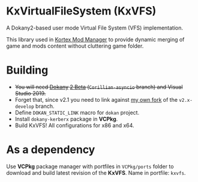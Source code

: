 # KxVirtualFileSystem (KxVFS)
A Dokany2-based user mode Virtual File System (VFS) implementation.

This library used in [Kortex Mod Manager](https://github.com/KerberX/Kortex-Mod-Manager) to provide dynamic merging of game and mods content without cluttering game folder.

# Building
- ~~You will need [Dokany](https://github.com/dokan-dev/dokany) [2 Beta](https://github.com/dokan-dev/dokany/releases/tag/v2.0.0-BETA1) (`Corillian-asyncio` branch) and Visual Studio 2019.~~
- Forget that, since v2.1 you need to link against [my own fork](https://github.com/KerberX/dokany) of the `v2.x-develop` branch.
- Define `DOKAN_STATIC_LINK` macro for `dokan` project.
- Install `dokany-kerberx` package in **VCPkg**.
- Build KxVFS! All configurations for x86 and x64.

# As a dependency
Use **VCPkg** package manager with portfiles in `VCPkg/ports` folder to download and build latest revision of the **KxVFS**. Name in portfile: `kxvfs`.
